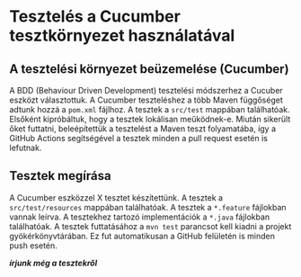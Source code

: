 # Tesztelés a Cucumber tesztkörnyezet használatával

## A tesztelési környezet beüzemelése (Cucumber)

A BDD (Behaviour Driven Development) tesztelési módszerhez a Cucuber eszközt választottuk. A Cucumber teszteléshez a több Maven függőséget adtunk hozzá a `pom.xml` fájlhoz. A tesztek a `src/test` mappában találhatóak. Elsőként kipróbáltuk, hogy a tesztek lokálisan meűködnek-e. Miután sikerült őket futtatni, beleépítettük a tesztelést a Maven teszt folyamatába, így a GitHub Actions segítségével a tesztek minden a pull request esetén is lefutnak.

## Tesztek megírása

A Cucumber eszközzel X tesztet készítettünk. A tesztek a `src/test/resources` mappában találhatóak. A tesztek a `*.feature` fájlokban vannak leírva. A tesztekhez tartozó implementációk a `*.java` fájlokban találhatóak. A tesztek futtatásához a `mvn test` parancsot kell kiadni a projekt gyökérkönyvtárában. Ez fut automatikusan a GitHub felületén is minden push esetén.

***írjunk még a tesztekről***